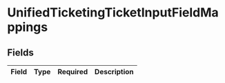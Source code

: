 # UnifiedTicketingTicketInputFieldMappings


## Fields

| Field       | Type        | Required    | Description |
| ----------- | ----------- | ----------- | ----------- |